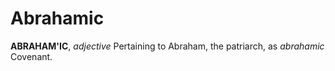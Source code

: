 # Abrahamic

**ABRAHAM'IC**, _adjective_ Pertaining to Abraham, the patriarch, as _abrahamic_ Covenant.